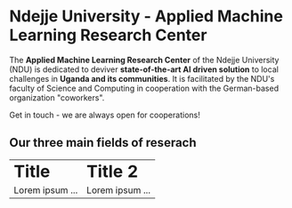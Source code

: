 # Ndejje University - Applied Machine Learning Research Center

The **Applied Machine Learning Research Center** of the Ndejje University (NDU) is dedicated to deviver **state-of-the-art AI driven solution** to local challenges in **Uganda and its communities**. It is facilitated by the NDU's faculty of Science and Computing in cooperation with the German-based organization "coworkers". 

Get in touch - we are always open for cooperations!

## Our three main fields of reserach

<table border="0">
 <tr>
    <td><b style="font-size:30px">Title</b></td>
    <td><b style="font-size:30px">Title 2</b></td>
 </tr>
 <tr>
    <td>Lorem ipsum ...</td>
    <td>Lorem ipsum ...</td>
 </tr>
</table>
